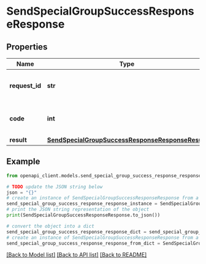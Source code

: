 # SendSpecialGroupSuccessResponseResponse


## Properties

Name | Type | Description | Notes
------------ | ------------- | ------------- | -------------
**request_id** | **str** | The unique identifier for the request | 
**code** | **int** | Response code indicating success | 
**result** | [**SendSpecialGroupSuccessResponseResponseResult**](SendSpecialGroupSuccessResponseResponseResult.md) |  | 

## Example

```python
from openapi_client.models.send_special_group_success_response_response import SendSpecialGroupSuccessResponseResponse

# TODO update the JSON string below
json = "{}"
# create an instance of SendSpecialGroupSuccessResponseResponse from a JSON string
send_special_group_success_response_response_instance = SendSpecialGroupSuccessResponseResponse.from_json(json)
# print the JSON string representation of the object
print(SendSpecialGroupSuccessResponseResponse.to_json())

# convert the object into a dict
send_special_group_success_response_response_dict = send_special_group_success_response_response_instance.to_dict()
# create an instance of SendSpecialGroupSuccessResponseResponse from a dict
send_special_group_success_response_response_from_dict = SendSpecialGroupSuccessResponseResponse.from_dict(send_special_group_success_response_response_dict)
```
[[Back to Model list]](../README.md#documentation-for-models) [[Back to API list]](../README.md#documentation-for-api-endpoints) [[Back to README]](../README.md)


